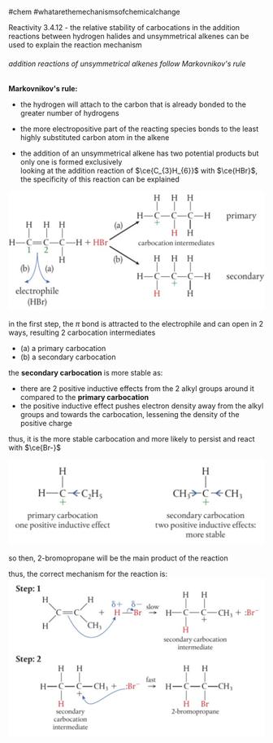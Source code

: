 #chem #whatarethemechanismsofchemicalchange   
  
Reactivity 3.4.12 - the relative stability of carbocations in the addition reactions between hydrogen halides and unsymmetrical alkenes can be used to explain the reaction mechanism  
  
###### addition reactions of unsymmetrical alkenes follow Markovnikov's rule  
**Markovnikov's rule:**  
  
- the hydrogen will attach to the carbon that is already bonded to the greater number of hydrogens  
- the more electropositive part of the reacting species bonds to the least highly substituted carbon atom in the alkene  
  
  
- the addition of an unsymmetrical alkene has two potential products but only one is formed exclusively  
looking at the addition reaction of $\ce{C_{3}H_{6}}$ with $\ce{HBr}$, the specificity of this reaction can be explained  
  
![electrophilic addition reaction of unsymmetrical alkenes.png](Media/2%20Reactivity/2.3/4%20electron%20pair%20sharing/electrophilic%20addition%20reaction%20of%20unsymmetrical%20alkenes.png)  
  
in the first step, the $\pi$ bond is attracted to the electrophile and can open in 2 ways, resulting 2 carbocation intermediates  
- (a) a primary carbocation  
- (b) a secondary carbocation  
  
the **secondary carbocation** is more stable as:  
- there are 2 positive inductive effects from the 2 alkyl groups around it compared to the **primary carbocation**  
- the positive inductive effect pushes electron density away from the alkyl groups and towards the carbocation, lessening the density of the positive charge  
  
thus, it is the more stable carbocation and more likely to persist and react with $\ce{Br-}$  
  
![positive inductive effect on carbocations of unsymmetrical alkenes.png](Media/2%20Reactivity/2.3/4%20electron%20pair%20sharing/positive%20inductive%20effect%20on%20carbocations%20of%20unsymmetrical%20alkenes.png)  
  
so then, 2-bromopropane will be the main product of the reaction  
  
thus, the correct mechanism for the reaction is:  
![reaction mechanism of electrophilic addition of unsymmetrical alkene.png](Media/2%20Reactivity/2.3/4%20electron%20pair%20sharing/reaction%20mechanism%20of%20electrophilic%20addition%20of%20unsymmetrical%20alkene.png)
